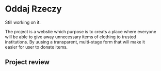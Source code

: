 # Oddaj Rzeczy

Still working on it.

The project is a webstie which purpose is to creats a place where everyone will be able to give away unnecessary items of clothing to trusted institutions. By uusing a transparent, multi-stage form that will make it easier for user to donate items.

## Project review




[//]: # (## Available Scripts)
